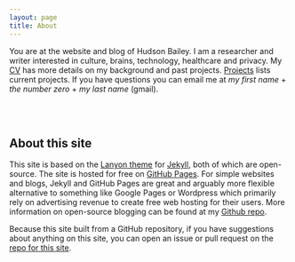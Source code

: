 ```yaml
---
layout: page
title: About
---
```


You are at the website and blog of Hudson Bailey. I am a researcher and writer interested in culture, brains, technology, healthcare and privacy. My [CV](/assets/bailey_CV.pdf) has more details on my background and past projects. [Projects](/projects) lists current projects. If you have questions you can email me at _my first name_ + _the number zero_ + _my last name_ (gmail).

<br><br>

## About this site

This site is based on the [Lanyon theme](http://lanyon.getpoole.com) for [Jekyll](http://jekyllrb.com), both of which are open-source. The site is hosted for free on [GitHub Pages](https://pages.github.com). For simple websites and blogs, Jekyll and GitHub Pages are great and arguably more flexible alternative to something like Google Pages or Wordpress which primarily rely on advertising revenue to create free web hosting for their users. More information on open-source blogging can be found at my [Github repo](https://github.com/hdbhdb/hdbhdb.github.io).  

Because this site built from a GitHub repository, if you have suggestions about anything on this site, you can open an issue or pull request on the [repo for this site](https://github.com/hdbhdb/hdbhdb.github.io).

